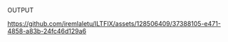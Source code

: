 OUTPUT


https://github.com/iremlaletu/ILTFIX/assets/128506409/37388105-e471-4858-a83b-24fc46d129a6

